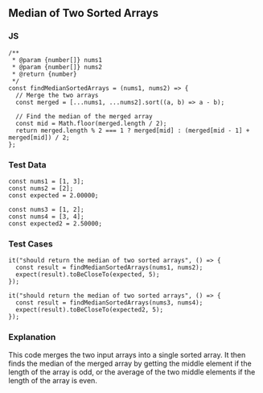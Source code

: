 ## Median of Two Sorted Arrays
### JS
```
/**
 * @param {number[]} nums1
 * @param {number[]} nums2
 * @return {number}
 */
const findMedianSortedArrays = (nums1, nums2) => {
  // Merge the two arrays
  const merged = [...nums1, ...nums2].sort((a, b) => a - b);

  // Find the median of the merged array
  const mid = Math.floor(merged.length / 2);
  return merged.length % 2 === 1 ? merged[mid] : (merged[mid - 1] + merged[mid]) / 2;
};
```

### Test Data
```
const nums1 = [1, 3];
const nums2 = [2];
const expected = 2.00000;

const nums3 = [1, 2];
const nums4 = [3, 4];
const expected2 = 2.50000;
```

### Test Cases
```
it("should return the median of two sorted arrays", () => {
  const result = findMedianSortedArrays(nums1, nums2);
  expect(result).toBeCloseTo(expected, 5);
});

it("should return the median of two sorted arrays", () => {
  const result = findMedianSortedArrays(nums3, nums4);
  expect(result).toBeCloseTo(expected2, 5);
});
```

### Explanation
This code merges the two input arrays into a single sorted array. 
It then finds the median of the merged array by getting the middle element if the length of the array is odd,
or the average of the two middle elements if the length of the array is even.


